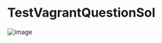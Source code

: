 # TestVagrantQuestionSol
![image](https://user-images.githubusercontent.com/70750865/201023159-b8b790d8-effa-4acb-8a65-9477ee27775d.png)
